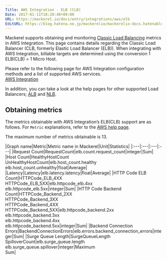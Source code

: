 ```yaml
---
Title: AWS Integration - ELB (CLB)
Date: 2017-01-11T18:20:48+09:00
URL: https://mackerel.io/docs/entry/integrations/aws/elb
EditURL: https://blog.hatena.ne.jp/mackerelio/mackerelio-docs.hatenablog.mackerel.io/atom/entry/10328749687205759344
---
```


Mackerel supports obtaining and monitoring <a href="https://aws.amazon.com/elasticloadbalancing/" target="_blank">Classic Load Balancing</a> metrics in AWS Integration. This page contains details regarding the Classic Load Balancer (CLB, formerly Elastic Load Balancer (ELB)). When integrating with AWS Integration, billable targets are determined using the conversion 1 ELB(CLB) = 1 Micro Host.

Please refer to the following page for AWS Integration configuration methods and a list of supported AWS services.  <br>
<a href="https://mackerel.io/docs/entry/integrations/aws">AWS Integration</a>

In addition, you can take a look at the help pages for other supported Load Balancers; [ALB](https://mackerel.io/docs/entry/integrations/aws/alb) and [NLB](https://mackerel.io/docs/entry/integrations/aws/nlb).

## Obtaining metrics

The metrics obtainable with AWS Integration’s ELB(CLB) support are as follows. For `Metric` explanations, refer to the <a href="https://docs.aws.amazon.com/elasticloadbalancing/latest/classic/elb-cloudwatch-metrics.html" target="_blank">AWS help page</a>.

The maximum number of metrics obtainable is 13.

|Graph name|Metric|Metric name in Mackerel|Unit|Statistics|
|:---|:---|:---|:---|
|Request Count|RequestCount|elb.count.request_count|integer|Sum|
|Host Count|HealthyHostCount<br>UnHealthyHostCount|elb.host_count.healthy<br>elb.host_count.unhealthy|float|Average|
|Latency|Latency|elb.latency.latency|float|Average|
|HTTP Code ELB Count|HTTPCode_ELB_4XX<br>HTTPCode_ELB_5XX|elb.httpcode_elb.4xx<br>elb.httpcode_elb.5xx|integer|Sum|
|HTTP Code Backend Count|HTTPCode_Backend_2XX<br>HTTPCode_Backend_3XX<br>HTTPCode_Backend_4XX<br>HTTPCode_Backend_5XX|elb.httpcode_backend.2xx<br>elb.httpcode_backend.3xx<br>elb.httpcode_backend.4xx<br>elb.httpcode_backend.5xx|integer|Sum|
|Backend Connection Errors|BackendConnectionErrors|elb.errors.backend_connection_errors|integer|Sum|
|Surge Queue Length|SurgeQueueLength<br>SpilloverCount|elb.surge_queue.length<br>elb.surge_queue.spillover|integer|Maximum<br>Sum|

